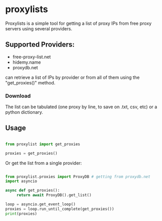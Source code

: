 # proxylists

Proxylists is a simple tool for getting a list of proxy IPs from
free proxy servers using several providers.

## Supported Providers:

 * free-proxy-list.net
 * hidemy.name
 * proxydb.net

can retrieve a list of IPs by provider or from all of them
using the "get_proxies()" method.

### Download

The list can be tabulated (one proxy by line, to save on .txt, csv, etc)
or a python dictionary.

## Usage

```python

from proxylist import get_proxies

proxies = get_proxies()

```

Or get the list from a single provider:

```python

from proxylist.proxies import ProxyDB # getting from proxydb.net
import asyncio

async def get_proxies():
     return await ProxyDB().get_list()

loop = asyncio.get_event_loop()
proxies = loop.run_until_complete(get_proxies())
print(proxies)
```
